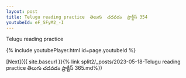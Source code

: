 ```yaml
---
layout: post
title: Telugu reading practice  తెలుగు  చదవడం  ప్రాక్టీస్ 354
youtubeId: eF_SFyM2_-I
---
```

 
 
Telugu reading practice
 
 
 
 
 


{% include youtubePlayer.html id=page.youtubeId %}
 
[Next]({{ site.baseurl }}{% link  split2/_posts/2023-05-18-Telugu reading practice  తెలుగు  చదవడం  ప్రాక్టీస్ 365.md%})
 
